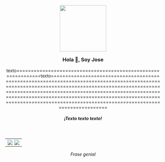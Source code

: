 <h3 align="center">
<img  src="https://i.giphy.com/media/CrFLL3CnRpw5ddlBMm/giphy.webp"  width="150" />


 Hola 👋, Soy Jose</h3>


<div align='center'>
<p  align="center" style="max-width: 330 px">texto==============================================================texto=====================================================================================================================================================================================================================================================================================================================================</p>

<h5  align="center">¡Texto texto texto!</h5>
</div>
</br>
<table align='center'>
<tr>
<th align='center'>
<img align="left" src="https://github-readme-streak-stats.herokuapp.com?user=JoseGeek78&theme=transparent&hide_border=true&locale=es&date_format=j%20M%5B%20Y%5D&card_width=400" />

<img align="right" src="https://github-readme-stats.vercel.app/api/top-langs/?username=JoseGeek78&exclude_repo=github-readme-stats,anuraghazra.github.io" />
</th>
</tr>  
</table>  


<div align='center'>
<p><i>Frase genial</i></p>
</div>
 

